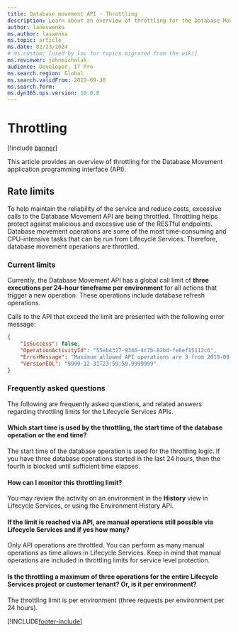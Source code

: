 ```yaml
---
title: Database movement API - Throttling
description: Learn about an overview of throttling for the Database Movement application programming interface (API) about throttling.
author: laneswenka
ms.author: laswenka
ms.topic: article
ms.date: 02/23/2024
# ms.custom: [used by loc for topics migrated from the wiki]
ms.reviewer: johnmichalak
audience: Developer, IT Pro
ms.search.region: Global
ms.search.validFrom: 2019-09-30
ms.search.form:
ms.dyn365.ops.version: 10.0.0
---
```


# Throttling

[!include [banner](../../includes/banner.md)]

This article provides an overview of throttling for the Database Movement application programming interface (API).

## Rate limits

To help maintain the reliability of the service and reduce costs, excessive calls to the Database Movement API are being throttled. Throttling helps protect against malicious and excessive use of the RESTful endpoints. Database movement operations are some of the most time-consuming and CPU-intensive tasks that can be run from Lifecycle Services. Therefore, database movement operations are throttled.

### Current limits

Currently, the Database Movement API has a global call limit of **three executions per 24-hour timeframe per environment** for all actions that trigger a new operation. These operations include database refresh operations.

Calls to the API that exceed the limit are presented with the following error message:

```json
{
    "IsSuccess": false,
    "OperationActivityId": "55eb4327-9346-4c7b-82bd-fe8ef15112c6",
    "ErrorMessage": "Maximum allowed API operations are 3 from 2019-09-30T04:01:01.9999999",
    "VersionEOL": "9999-12-31T23:59:59.9999999"
}
```

### Frequently asked questions

The following are frequently asked questions, and related answers regarding throttling limits for the Lifecycle Services APIs.

#### Which start time is used by the throttling, the start time of the database operation or the end time?
The start time of the database operation is used for the throttling logic. If you have three database operations started in the last 24 hours, then the fourth is blocked until sufficient time elapses.

#### How can I monitor this throttling limit?
You may review the activity on an environment in the **History** view in Lifecycle Services, or using the Environment History API. 

#### If the limit is reached via API, are manual operations still possible via Lifecycle Services and if yes how many?
Only API operations are throttled. You can perform as many manual operations as time allows in Lifecycle Services. Keep in mind that manual operations are included in throttling limits for service level protection.

#### Is the throttling a maximum of three operations for the entire Lifecycle Services project or customer tenant? Or, is it per environment?
The throttling limit is per environment (three requests per environment per 24 hours).

[!INCLUDE[footer-include](../../../../includes/footer-banner.md)]
